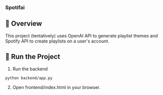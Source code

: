 ### Spotifai

## 🚀 Overview

This project (tentatively) uses OpenAI API to generate playlist themes and Spotify API to create playlists on a user's account.

## 📝 Run the Project

1. Run the backend

```bash
python backend/app.py
```

2. Open frontend/index.html in your browser.
